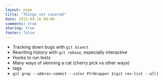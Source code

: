 ```yaml
---
layout: page
title: "Things not covered"
date: 2013-04-16 09:00
comments: true
sharing: true
footer: false
---
```


* Tracking down bugs with `git bisect`
* Rewriting history with `git rebase`, especially interactive
* Hooks to run tests
* Many ways of skinning a cat (cherry pick vs other ways)
* tags
* `git grep --abbrev-commit --color PtrWrapper $(git rev-list --all)`
